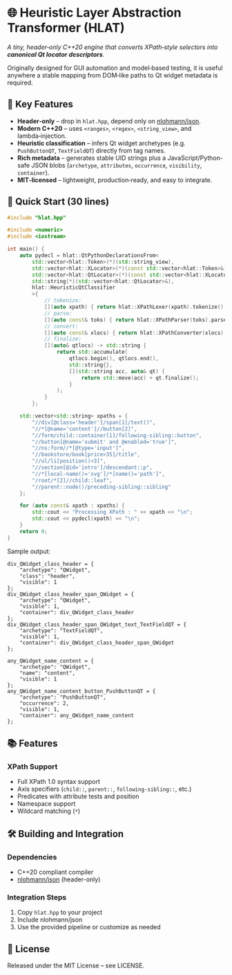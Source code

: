 # 🌐 Heuristic Layer Abstraction Transformer (HLAT)

*A tiny, header‑only C++20 engine that converts XPath‑style selectors into **canonical Qt locator descriptors**.*

Originally designed for GUI automation and model‑based testing, it is useful anywhere a stable mapping from DOM‑like
paths to Qt widget metadata is required.

## 🔑 Key Features

- **Header‑only** – drop in `hlat.hpp`, depend only on [nlohmann/json](https://github.com/nlohmann/json).  
- **Modern C++20** – uses `<ranges>`, `<regex>`, `<string_view>`, and lambda‑injection.  
- **Heuristic classification** – infers Qt widget archetypes (e.g. `PushButtonQT`, `TextFieldQT`) directly from tag names.  
- **Rich metadata** – generates stable UID strings plus a JavaScript/Python-safe JSON blobs (`archetype`, `attributes`, `occurrence`, `visibility`, `container`).  
- **MIT‑licensed** – lightweight, production‑ready, and easy to integrate.

## 🚀 Quick Start (30 lines)

```cpp
#include "hlat.hpp"

#include <numeric>
#include <iostream>

int main() {
    auto pydecl = hlat::QtPythonDeclarationsFrom<
        std::vector<hlat::Token>(*)(std::string_view),
        std::vector<hlat::XLocator>(*)(const std::vector<hlat::Token>&),
        std::vector<hlat::QtLocator>(*)(const std::vector<hlat::XLocator>&),
        std::string(*)(std::vector<hlat::QtLocator>&),
        hlat::HeuristicQtClassifier
        >{
            // tokenize:
            [](auto xpath) { return hlat::XPathLexer(xpath).tokenize(); },
            // parse:
            [](auto const& toks) { return hlat::XPathParser(toks).parse(); },
            // convert:
            [](auto const& xlocs) { return hlat::XPathConverter(xlocs).convert(); },
            // finalize:
            [](auto& qtlocs) -> std::string {
                return std::accumulate(
                    qtlocs.begin(), qtlocs.end(),
                    std::string{},
                    [](std::string acc, auto& qt) {
                        return std::move(acc) + qt.finalize();
                    }
                );
            }
        };

    std::vector<std::string> xpaths = {
        "//div[@class='header']/span[1]/text()",
        "//*[@name='content']//button[2]",
        "//form/child::container[1]/following-sibling::button",
        "//button[@name='submit' and @enabled='true']",
        "//ns:form//*[@type='input']",
        "//bookstore/book[price>35]/title",
        "//ul/li[position()<3]",
        "//section[@id='intro']/descendant::p",
        "//*[local-name()='svg']/*[name()='path']",
        "/root/*[2]//child::leaf",
        "//parent::node()/preceding-sibling::sibling"
    };

    for (auto const& xpath : xpaths) {
        std::cout << "Processing XPath : " << xpath << "\n";
        std::cout << pydecl(xpath) << "\n";
    }
    return 0;
}
```

Sample output:
```text
div_QWidget_class_header = {
    "archetype": "QWidget",
    "class": "header",
    "visible": 1
};
div_QWidget_class_header_span_QWidget = {
    "archetype": "QWidget",
    "visible": 1,
    "container": div_QWidget_class_header
};
div_QWidget_class_header_span_QWidget_text_TextFieldQT = {
    "archetype": "TextFieldQT",
    "visible": 1,
    "container": div_QWidget_class_header_span_QWidget
};

any_QWidget_name_content = {
    "archetype": "QWidget",
    "name": "content",
    "visible": 1
};
any_QWidget_name_content_button_PushButtonQT = {
    "archetype": "PushButtonQT",
    "occurrence": 2,
    "visible": 1,
    "container": any_QWidget_name_content
};
```

## 📚 Features

### XPath Support
- Full XPath 1.0 syntax support
- Axis specifiers (`child::`, `parent::`, `following-sibling::`, etc.)
- Predicates with attribute tests and position
- Namespace support
- Wildcard matching (`*`)

## 🛠️ Building and Integration

### Dependencies
- C++20 compliant compiler
- [nlohmann/json](https://github.com/nlohmann/json) (header-only)

### Integration Steps
1. Copy `hlat.hpp` to your project
2. Include nlohmann/json
3. Use the provided pipeline or customize as needed

## 📄 License

Released under the MIT License – see LICENSE.
